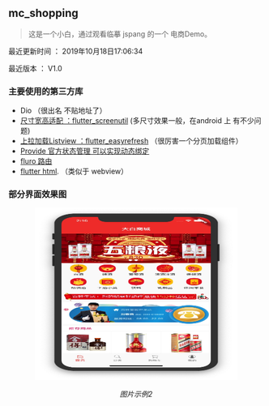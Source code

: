 ## mc_shopping

> 这是一个小白，通过观看临摹 jspang 的一个 电商Demo。

最近更新时间 ： 2019年10月18日17:06:34 

最近版本 ： V1.0

### 主要使用的第三方库
 - Dio （很出名 不贴地址了）
 - [尺寸宽高适配 ：flutter_screenutil](https://github.com/OpenFlutter/flutter_screenutil) (多尺寸效果一般，在android 上 有不少问题)
 - [上拉加载Listview ：flutter_easyrefresh](https://github.com/xuelongqy/flutter_easyrefresh) （很厉害一个分页加载组件）
 - [Provide 官方状态管理 可以实现动态绑定](https://github.com/google/flutter-provide)
 - [fluro 路由](https://github.com/theyakka/fluro)
 - [flutter html](https://github.com/Sub6Resources/flutter_html). （类似于 webview）
 
 
 
### 部分界面效果图 
<p align="center">
	<img src="https://github.com/yangmingchuan/mc_shopping/blob/master/img/mc_home.png"  width="400" height="340">
	<p align="center">
		<em>图片示例2</em>
	</p>
</p>



